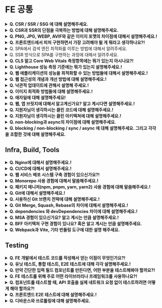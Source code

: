 # FE 공통

<details>
<summary><strong>Q. CSR / SSR / SSG 에 대해 설명해주세요.</strong></summary>

답변

## CSR

초기 로딩 시 최소한의 HTML만 전달하고, JavaScript가 실행된 후 브라우저에서 모든 UI를 구성함

### 장점

SPA에 적합하고 사용자와의 인터랙션이 빠릅니다.

### 단점

초기 로딩 속도 느리고 SEO에 불리함

## SSR

요청 시 서버가 HTML을 완전히 구성한 후 브라우저에 전달해 바로 렌더링하는 방식

### 장점

초기 로딩 속도가 빠르고 SEO에 유리, 보안에 유리함

### 단점

서버의 부담이 증가하고 페이지 전환 시 전체 HTML을 다시 요청해야 합니다.

## SSG

빌드 시 미리 HTML을 생성해서 저장해두고, 사용자가 요청할 때 해당 HTML을 그대로 전달하는 방식

### 장점

매우 빠르고 SEO에 매우 유리함

### 단점

실시간 데이터 반영이 어렵고 페이지 수가 많으면 빌드 시간이 길어짐

질문 제작: 강민주

출처: (optional)

</details>

<details>
<summary><strong>Q. CSR과 SSR의 단점을 극복하는 방법에 대해 설명해주세요.</strong></summary>

답변

## CSR 단점 극복 방법

### 초기 로딩이 느림

해결 방법

- code splitting(코드 분할) 필요한 페이지/ 컴포넌트 단위로 JS 번들을 나누어 초기에 최소한의 코드로만 로딩
- Lazy Loading : 사용자가 실제로 접근할 때 필요한 리소스만 불러옴
- Preloading/Prefetching : 예상되는 사용자 이동 경로에 있는 리소스를 미리 불러와 준비

### SEO에 불리함

해결 방법

- 사전 렌더링 : 정적 HTML을 미리 생성해 검색 엔진에 제공
- 동적 렌더링 : 일반 사용자는 CSR로 처리하고, 크롤러에게만 SSR 결과를 전달(Google 추천 방식)

## SSR 단점 극복 방법

### 서버 부하가 큼

해결 방법

- 캐싱 : 페이지 결과나 API 응답을 CDN 또는 서버 메모리에 저장하여 재사용
- ISR : 정적 페이지를 일정 주기로 백그라운드에서 다시 생성하는 방식

### 페이지 전환 시 깜빡임/느림

해결 방법

- Hydaration 최적화 : 클라이언트 측에서 부드럽게 React가 takeover 하도록 조정
- client-side routing 병행 : 페이 이동은 CSR 방식으로, 초기 로딩만 SSR로 처리

질문 제작: 강민주

출처: (optional)

</details>

<details>
<<<<<<< HEAD

# <summary>PNG, JPG, WEBP, AVIF와 같은 이미지 포맷의 차이점에 대해서 설명해주세요.!</summary>

<summary><strong>Q. PNG, JPG, WEBP, AVIF와 같은 이미지 포맷의 차이점에 대해서 설명해주세요.!</strong></summary>
>>>>>>> c2bbf5a (chore : 컨벤션 추가)

답변

질문 제작: OOO

출처: (optional)

</details>

<details>
<summary><strong>Q. 프론트엔드에서 피처 구현하면서 가장 고려해야 될 게 뭐라고 생각하나요?!</strong></summary>

답변

질문 제작: OOO

출처: (optional)

</details>

<details><summary>Q. SPA에서 검색 엔진 최적화를 이루는 방법에 대해서 알려주세요.</summary>

1. **SSR 사용**: 서버에서 페이지의 HTML을 미리 만들어 브라우저와 검색 봇에 전달합니다. 초기 콘텐츠를 바로 인식할 수 있습니다.
2. **SSG 사용**: 빌드 시점에 모든 페이지의 HTML을 미리 생성해 둡니다. 빠르고 SEO에 매우 유리합니다. (예: Gatsby, Next.js/Nuxt.js의 SSG 모드)
3. **동적 렌더링:** 사용자에게는 SPA를, 검색 봇에게는 서버에서 미리 렌더링된 버전을 보여주는 방식입니다.
</details>

<details><summary>Q. SSR 방식으로 SPA를 구현하는 과정에 대해서 알려주세요.</summary>

1. 첫 페이지 로드 시에 서버가 필요한 데이터를 포함한 완전한 HTML을 미리 만들어서 브라우저에 보냅니다.
2. 그 후, 브라우저는 JavaScript를 로드하여 서버에서 생성된 HTML에 동적인 기능을 추가합니다. 이 과정을 **하이드레이션**이라고 합니다.
3. 이후에는 일반적인 SPA처럼 클라이언트 측에서 페이지를 업데이트하며 동작합니다.
</details>

<details>
<summary><strong>Q. CLS 말고 Core Web Vitals 측정항목에는 뭐가 있는지 아시나요?!</strong></summary>

답변

질문 제작: OOO

출처: (optional)

</details>

<details>
<summary><strong>Q. Lighthouse 성능 측정 기준에는 뭐가 있는지 설명해주세요.!</strong></summary>

답변

질문 제작: OOO

출처: (optional)

</details>

<details>
<summary><strong>Q. 웹 애플리케이션의 성능을 최적화할 수 있는 방법들에 대해서 설명해주세요.!</strong></summary>

답변

질문 제작: OOO

출처: (optional)

</details>

<details>
<summary><strong>Q. 웹 접근성의 개념과 개선 방법에 대해 설명해주세요.!</strong></summary>

답변

질문 제작: OOO

출처: (optional)

</details>

<details>
<summary><strong>Q. 낙관적 업데이트에 관해서 설명해 주세요.!</strong></summary>

답변

질문 제작: OOO

출처: (optional)

</details>

<details>
<summary><strong>Q. 이미지 최적화 방법들에 대해 설명해주세요.!</strong></summary>

답변

질문 제작: OOO

출처: (optional)

</details>

<details>
<summary><strong>Q. 애자일에 대해 설명해주세요!</strong></summary>

답변

질문 제작: OOO

출처: (optional)

</details>

<details>
<summary><strong>Q. 웹, 앱 브릿지에 대해서 알고계신가요? 알고 계시다면 설명해주세요.!</strong></summary>

답변

질문 제작: OOO

출처: (optional)

</details>

<details>
<summary><strong>Q. 지원자님이 생각하시는 클린 코드에 대해 설명해주세요.!</strong></summary>

답변

질문 제작: OOO

출처: (optional)

</details>

<details>
<summary><strong>Q. 지원자님이 생각하시는 클린 아키텍쳐에 대해 설명해주세요.!</strong></summary>

답변

질문 제작: OOO

출처: (optional)

</details>

<details>
<summary><strong>Q. non-blocking과 async의 차이점에 대해 설명해주세요.</strong></summary>

non-blocking과 async는 자주 함께 쓰이지만, 의미와 관점이 조금 다릅니다.
non-blocking은 함수가 작업을 수행하더라도 결과가 나올 때까지 기다리지 않고 즉시 제어권을 돌려주는 실행 방식을 의미합니다.
반면, async는 함수가 호출된 이후의 작업 완료 시점에 실행될 로직을 미리 지정해두는 코드 구조를 말합니다.
예를 들어, `non-blocking`은 A 함수가 B 함수를 호출했을 때 B 함수가 작업을 끝내지 않아도 A 함수가 계속 실행될 수 있도록 하는 실행 흐름이고, `async`는 그 작업이 끝났을 때 어떻게 처리할지를 명시하는 방식입니다.
즉, non-blocking은 실행 방식, async는 그 실행을 처리하는 코드 스타일이라고 볼 수 있습니다.

</details>

<details>
<summary><strong>Q. blocking / non-blocking / sync / async 에 대해 설명해주세요. 그리고 각각을 조합한 것에 대해 설명해주세요.</strong></summary>

1. **blocking + sync** : 다른 작업이 진행되는 동안 자신의 작업을 처리하지 않고 (blocking), 다른 작업의 완료 여부를 바로 받아 순차적으로 처리하는 (sync) 방식이다. 다른 작업의 결과가 자신의 작업에 영향을 주는 경우에 활용할 수 있다.
2. **blocking + async** : 다른 작업이 진행되는 동안 자신의 작업을 멈추고 기다리는 (blocking), 다른 작업의 결과를 바로 처리하지 않아 순서대로 작업을 수행하지 않는 (async) 방식이다.
3. **non-blocking + async** : 다른 작업이 진행되는 동안에도 자신의 작업을 처리하고 (non-blocking), 다른 작업의 결과를 바로 처리하지 않아 작업 순서가 지켜지지 않는 (async) 방식이다. 다른 작업의 결과가 자신의 작업에 영향을 주지 않는 경우에 활용할 수 있다.
4. **non-blocking + sync** : 다른 작업이 진행되는 동안에도 자신의 작업을 처리하고 (non-blocking), 다른 작업의 결과를 바로 처리하여 작업을 순차대로 수행하는 (sync) 방식이다.
</details>

## Infra, Build, Tools

<details>
<summary><strong>Q. Nginx에 대해서 설명해주세요.!</strong></summary>

답변

질문 제작: OOO

출처: (optional)

</details>

<details>
<summary><strong>Q. CI/CD에 대해서 설명해주세요.!</strong></summary>

답변

질문 제작: OOO

출처: (optional)

</details>

<details>
<summary><strong>Q. 웹 서비스 배포 시스템 구축 경험이 있으신가요?!</strong></summary>

답변

질문 제작: OOO

출처: (optional)

</details>

<details>
<summary><strong>Q. Monorepo 사용 경험에 대해서 말씀해주세요.!</strong></summary>

답변

질문 제작: OOO

출처: (optional)

</details>

<details>
<summary><strong>Q. 패키지 매니저(npm, pnpm, yarn, yarn2) 사용 경험에 대해 말씀해주세요.!</strong></summary>

답변

질문 제작: OOO

출처: (optional)

</details>

<details>
<summary><strong>Q. Git에 대해서 설명해주세요.!</strong></summary>

답변

질문 제작: OOO

출처: (optional)

</details>

<details>
<summary><strong>Q. 사용하신 Git 브랜치 전략에 대해 설명해주세요.!</strong></summary>

답변

질문 제작: OOO

출처: (optional)

</details>

<details>
<summary><strong>Q. Git Merge, Squash, Rebase의 차이에 대해서 설명해주세요.!</strong></summary>

답변

질문 제작: OOO

출처: (optional)

</details>

<details>
<summary><strong>Q. dependencies 와 devDependencies 차이에 대해 설명해주세요.!</strong></summary>

답변

질문 제작: OOO

출처: (optional)

</details>

<details>
<summary><strong>Q. MSA 경험이 있으신가요? 알고 계시는 만큼 설명해주세요.!</strong></summary>

답변

질문 제작: OOO

출처: (optional)

</details>

<details>
<summary><strong>Q. BFF 아키텍처 구현 경험이 있나요? 혹은 알고 계시는 만큼 설명해주세요.</strong></summary>

BFF는 'Backend for Frontend'의 약자인데요, 말 그대로 **프론트엔드만을 위한 맞춤형 백엔드 서버입니다.**

요즘 서비스들은 웹, 모바일 앱 등 다양한 프론트엔드 환경을 가지는 경우가 많잖아요? 그리고 백엔드는 여러 기능을 제공하는 범용 API나 마이크로서비스로 구성되기도 하고요.

이때 프론트엔드 입장에서는, 화면 하나를 그리기 위해 여러 백엔드 API를 호출해야 하거나, 반대로 너무 많은 불필요한 데이터까지 받아와서 직접 가공해야 하는 불편함이 생길 수 있습니다.

**BFF는 이런 문제를 해결하기 위해 중간에 위치**합니다. 특정 프론트엔드(예: 웹 앱용 BFF, 모바일 앱용 BFF)를 타겟으로 해서, **백엔드의 여러 API를 대신 호출**해서 데이터를 가져오고, 프론트엔드가 **필요로 하는 형태로 데이터를 조합하고 가공**해서, **딱 맞는 응답 하나로 만들어서** 프론트엔드에 전달해주는 역할을 합니다.

덕분에 프론트엔드 개발자는 복잡한 데이터 처리나 여러 번의 API 호출 없이, BFF가 제공하는 API만 호출하면 되니까 **개발이 훨씬 편해지고**, 필요한 데이터만 받으니 **성능 개선**에도 도움이 됩니다.

결국, 프론트엔드 개발 경험과 사용자 경험을 향상시키기 위한 아키텍처 패턴이라고 생각합니다.

</details>

<details>
<summary><strong>Q. Webpack과 Vite, 기타 번들링 도구에 대한 설명 해주세요.</strong></summary>

답변

Webpack은 가장 많이 쓰이는 번들러 중 하나로 모든 자원을 JS 모듈로 간주하여, 의존성을 분석하고 하나(또는 여러개)의 파일로 번들링해줍니다. 플러그인/로더 기반 구조로 확장성이 높고 트리 쉐이킹과 코드 분할을 지원해 줍니다.
Vite는 최근 떠오른 매우 빠른 빌드 도구로 개발 시에는 번들링하지 않고, ESM으로 빠르개 실행시켜줍니다. 빌드 시에는 Rollup 기반으로 번들링하고 간단한 설정으로 빠르게 사용할 수 있지만 커스텀하기 어려울 수 있습니다.

질문 제작: OOO

출처: (optional)

</details>

## Testing

<details>
<summary><strong>Q. FE 개발에서 테스트 코드를 작성해서 얻는 이점이 무엇인가요?!</strong></summary>

답변

질문 제작: OOO

출처: (optional)

</details>

<details>
<summary><strong>Q. 유닛 테스트, 통합 테스트, E2E 테스트에 대해 각각 설명해주세요.!</strong></summary>

답변

질문 제작: OOO

출처: (optional)

</details>

<details>
<summary><strong>Q. 만약 간단한 입력 필드 컴포넌트를 만든다면, 어떤 부분을 테스트해봐야 할까요?!</strong></summary>

답변

질문 제작: OOO

출처: (optional)

</details>

<details>
<summary><strong>Q. FE 테스트를 위해 주로 어떤 라이브러리나 프레임워크를 사용하나요?!</strong></summary>

답변

질문 제작: OOO

출처: (optional)

</details>

<details>
<summary><strong>Q. 컴포넌트를 테스트할 때, API 호출을 실제 네트워크 요청 없이 테스트하려면 어떻게 해야 할까요?!</strong></summary>

답변

질문 제작: OOO

출처: (optional)

</details>

<details>
<summary><strong>Q. 프론트엔드 E2E 테스트에 대해 설명해주세요.!</strong></summary>

답변

질문 제작: OOO

출처: (optional)

</details>

<details>
<summary><strong>Q. 디바운스와 쓰로틀링에 대해 설명해주세요.</strong></summary>

답변

쓰로틀링
특정 함수가 연속적으로 호출될 때 일정 시간 간격마다 한 번만 함수를 실행시키도록 하는 방식

```
function throttle(fn, delay) {
  let timer = null;

  return (...args) => {
    if (timer) return;

    timer = setTimeout(() => {
      fn(...args);
      timer = null;
    }, delay);
  };
}

```

디바운스
특정 함수가 연속적으로 호출될 때 마지막 호출 이후 일정 시간 동안 추가 호출이 없을 때 함수를 실행하는 하는 방식

```
function debounce(fn, delay) {
  let timer = 0;

  return (...args) => {
    clearTimeout(timer);

    timer = setTimeout(() => {
      fn(...args);
    }, delay);
  };
}

```

질문 제작: 강민주

출처: (optional)

</details>
